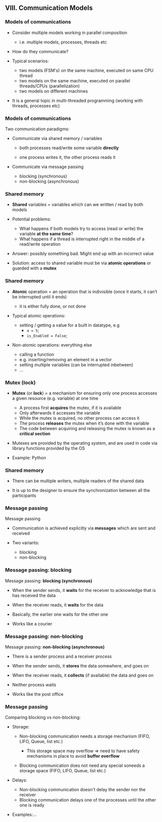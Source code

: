 ## VIII. Communication Models

### Models of communications

- Consider multiple models working in parallel composition

  - i.e. multiple models, processes, threads etc
  
- How do they communicate?

- Typical scenarios:

  - two models (FSM's) on the same machine, executed on same CPU thread
  - two models on the same machine, executed on parallel threads/CPUs (parallelization)
  - two models on different machines

- It is a general topic in multi-threaded programming (working with threads, processes etc)

### Models of communications

Two communication paradigms:

- Communicate via shared memory / variables
  
  - both processes read/write some variable **directly**
  
  - one process writes it, the other process reads it

- Communicate via message passing

  - blocking (synchronous)
  - non-blocking (asynchronous)

### Shared memory

- **Shared** variables = variables which can we written / read by both models

- Potential problems: 
  
  - What happens if both models try to access (read or write) the variable **at the same time**?
  - What happens if a thread is interrupted right in the middle of a read/write operation
  
- Answer: possibly something bad. Might end up with an incorrect value
    
- Solution: access to shared variable must be via **atomic
operations** or guarded with a **mutex**

### Shared memory

- **Atomic** operation = an operation that is indivisible (once
  it starts, it can’t be interrupted until it ends)
  
  - it is either fully done, or not done
  
- Typical atomic operations:

  - setting / getting a value for a built in datatype, e.g
    - `a = 5`;
    - `is_Enabled = False`;

- Non-atomic operations: everything else
    
    - calling a function
    - e.g. inserting/removing an element in a vector
    - setting multiple variables (can be interrupted inbetween)
    - ...

### Mutex (lock)

- **Mutex** (or **lock**) = a mechanism for ensuring only one process
accesses a given resource (e.g. variable) at one time

  - A process first **acquires** the mutex, if it is available
  - Only afterwards it accesses the variable
  - While the mutex is acquired, no other process can access it
  - The process **releases** the mutex when it’s done with the
variable
  - The code between acquiring and releasing the mutex is known as a **critical section**
  
- Mutexes are provided by the operating system, and are used in code via library functions provided by the OS

- Example: Python


### Shared memory

- There can be multiple writers, multiple readers of the shared data

- It is up to the designer to ensure the synchronization between all the participants


### Message passing

Message passing

- Communication is achieved explicitly via **messages** which are sent and received

- Two variants:

  - blocking
  - non-blocking

### Message passing: blocking

Message passing: **blocking (synchronous)**

- When the sender sends, it **waits** for the receiver to acknowledge that is has received the data

- When the receiver reads, it **waits** for the data

- Basically, the earlier one waits for the other one

- Works like a courier


### Message passing: non-blocking

Message passing: **non-blocking (asynchronous)**

- There is a sender process and a receiver process

- When the sender sends, it **stores** the data somewhere, and goes on

- When the receiver reads, it **collects** (if available) the data and goes on

- Neither process waits

- Works like the post office

### Message passing

Comparing blocking vs non-blocking:

- Storage:

  - Non-blocking communication needs a storage mechanism (FIFO, LIFO, Queue, list etc.)
    
    - This storage space may overflow => need to have safety mechanisms in place to avoid **buffer overflow**

  - Blocking communication does not need any special soneeds a storage space (FIFO, LIFO, Queue, list etc.)

- Delays:

    - Non-blocking communication doesn't delay the sender nor the receiver
    - Blocking communication delays one of the processes until the other one is ready

- Examples:...
